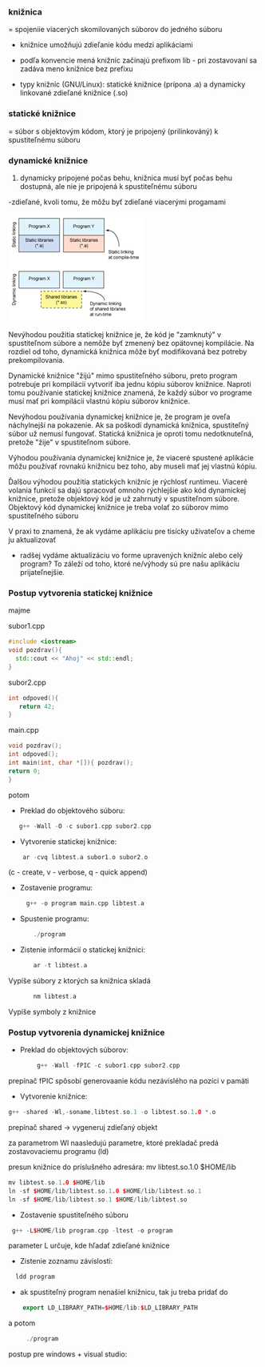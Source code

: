 ###  knižnica
= spojeniie viacerých skomilovaných súborov do jedného súboru

- knižnice umožňujú zdieľanie kódu medzi aplikáciami

- podľa konvencie mená knižníc začínajú prefixom lib - pri zostavovaní sa zadáva meno knižnice bez prefixu

- typy knižníc (GNU/Linux): statické knižnice (prípona .a) a dynamicky linkované zdieľané knižnice (.so)

### statické knižnice
= súbor s objektovým kódom, ktorý je pripojený (prilinkováný) k spustiteľnému súboru

### dynamické knižnice
1. dynamicky pripojené počas behu, knižnica musí byť počas behu dostupná, ale nie je pripojená k 
spustiteľnému súboru

-zdieľané, kvoli tomu, že môžu byť zdieľané viacerými progamami

![alt text](static_vs_dynamic_2.png)



Nevýhodou použitia statickej knižnice je, že kód je "zamknutý" v spustiteľnom súbore a nemôže byť zmenený bez opätovnej
 kompilácie. Na rozdiel od toho, dynamická knižnica môže byť modifikovaná bez potreby prekompilovania.


Dynamické knižnice "žijú" mimo spustiteľného súboru, preto program potrebuje pri kompilácii vytvoriť iba jednu kópiu súborov knižnice. 
Naproti tomu používanie statickej knižnice znamená, že každý súbor vo programe musí mať pri kompilácii vlastnú kópiu súborov knižnice.


Nevýhodou používania dynamickej knižnice je, že program je oveľa náchylnejší na pokazenie. 
Ak sa poškodí dynamická knižnica, spustiteľný súbor už nemusí fungovať. Statická knižnica je oproti tomu nedotknuteľná, 
pretože "žije" v spustiteľnom súbore.


Výhodou používania dynamickej knižnice je, že viaceré spustené aplikácie môžu používať rovnakú knižnicu bez toho,
 aby museli mať jej vlastnú kópiu.
 
 Ďalšou výhodou použitia statických knižníc je rýchlosť runtimeu. Viaceré volania funkcií sa dajú spracovať omnoho rýchlejšie ako
 kód dynamickej knižnice, pretože objektový kód je už zahrnutý v spustiteľnom súbore. Objektový kód dynamickej knižnice je treba
 volať zo súborov mimo spustiteľného súboru
 
 V praxi to znamená, že ak vydáme aplikáciu pre tisícky uživateľov a cheme ju aktualizovať
  -  radšej vydáme aktualizáciu vo forme upravených knižníc alebo celý program? To záleží od toho, ktoré ne/výhody sú pre našu 
  aplikáciu prijateľnejšie.

   
   ### Postup vytvorenia statickej knižnice
    
   majme 
   
   subor1.cpp
    
```c++  
#include <iostream> 
void pozdrav(){
  std::cout << "Ahoj" << std::endl;
}
```

 subor2.cpp
 ```c++  
 int odpoved(){ 
    return 42;
 }
 ```
 
 main.cpp
  ```c++  
void pozdrav();
int odpoved();
int main(int, char *[]){ pozdrav();
return 0;
}
  ```
 
 potom
 
 - Preklad do objektového súboru:
 
 ```c++  
    g++ -Wall -O -c subor1.cpp subor2.cpp
   ```
   
 - Vytvorenie statickej knižnice:
  ```c++  
      ar -cvq libtest.a subor1.o subor2.o
  ```
 (c - create, v - verbose, q - quick append)
 
 - Zostavenie programu:
  ```c++  
       g++ -o program main.cpp libtest.a
   ```
   - Spustenie programu:
   ```c++  
          ./program
   ```   
  - Zistenie informácií o statickej knižnici:
   ```c++  
          ar -t libtest.a 
   ```  
  Vypíše súbory z ktorých sa knižnica skladá
  
   ```c++  
          nm libtest.a 
   ```    
   Vypíše symboly z knižnice
  
  
  
   ### Postup vytvorenia dynamickej knižnice
  
   - Preklad do objektových súborov:
   ```c++  
           g++ -Wall -fPIC -c subor1.cpp subor2.cpp  
   ```   
  prepínač fPIC spôsobí generovaanie kódu nezávislého na pozíci v pamäti
  
  - Vytvorenie knižnice:
  ```c++  
 g++ -shared -Wl,-soname,libtest.so.1 -o libtest.so.1.0 *.o
  ```  
  prepínač shared -> vygeneruj zdieľaný objekt
  
  za parametrom Wl naasledujú parametre, ktoré
  prekladač predá zostavovaciemu programu (ld)
  
  presun knižnice do príslušného adresára:
  mv libtest.so.1.0 $HOME/lib
   ```c++  
   mv libtest.so.1.0 $HOME/lib
   ln -sf $HOME/lib/libtest.so.1.0 $HOME/lib/libtest.so.1
   ln -sf $HOME/lib/libtest.so.1 $HOME/lib/libtest.so
   
   ```  
   
   - Zostavenie spustiteľného súboru
   ```c++  
    g++ -L$HOME/lib program.cpp -ltest -o program
   ```  
 parameter L určuje, kde hľadať zdieľané knižnice
 
 - Zistenie zoznamu závislostí:
  ```c++  
    ldd program
   ```  
 - ak spustiteľný program nenašiel knižnicu, tak ju treba pridať do 
  ```c++  
      export LD_LIBRARY_PATH=$HOME/lib:$LD_LIBRARY_PATH
  ```  
a potom
 ```c++  
      ./program
  ```  
 
 
 postup pre windows + visual studio:


